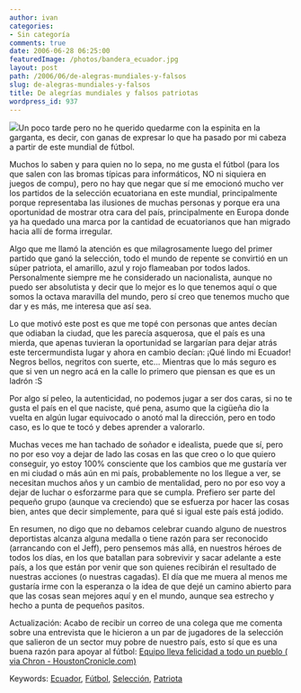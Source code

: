```yaml
---
author: ivan
categories:
- Sin categoría
comments: true
date: 2006-06-28 06:25:00
featuredImage: /photos/bandera_ecuador.jpg
layout: post
path: /2006/06/de-alegras-mundiales-y-falsos
slug: de-alegras-mundiales-y-falsos
title: De alegrías mundiales y falsos patriotas
wordpress_id: 937
---
```


[![](https://photos1.blogger.com/blogger/5311/455/200/bandera_ecuador.jpg)](https://photos1.blogger.com/blogger/5311/455/1600/bandera_ecuador.jpg)Un poco tarde pero no he querido quedarme con la espinita en la garganta, es decir, con ganas de expresar lo que ha pasado por mi cabeza a partir de este mundial de fútbol.

Muchos lo saben y para quien no lo sepa, no me gusta el fútbol (para los que salen con las bromas típicas para informáticos, NO ni siquiera en juegos de compu), pero no hay que negar que sí me emocionó mucho ver los partidos de la selección ecuatoriana en este mundial, principalmente porque representaba las ilusiones de muchas personas y porque era una oportunidad de mostrar otra cara del país, principalmente en Europa donde ya ha quedado una marca por la cantidad de ecuatorianos que han migrado hacia allí de forma irregular.

Algo que me llamó la atención es que milagrosamente luego del primer partido que ganó la selección, todo el mundo de repente se convirtió en un súper patriota, el amarillo, azul y rojo flameaban por todos lados. Personalmente siempre me he considerado un nacionalista, aunque no puedo ser absolutista y decir que lo mejor es lo que tenemos aquí o que somos la octava maravilla del mundo, pero sí creo que tenemos mucho que dar y es más, me interesa que así sea.

Lo que motivó este post es que me topé con personas que antes decían que odiaban la ciudad, que les parecía asquerosa, que el país es una mierda, que apenas tuvieran la oportunidad se largarían para dejar atrás este tercermundista lugar y ahora en cambio decían: ¡Qué lindo mi Ecuador! Negros bellos, negritos con suerte, etc... Mientras que lo más seguro es que si ven un negro acá en la calle lo primero que piensan es que es un ladrón :S

Por algo sí peleo, la autenticidad, no podemos jugar a ser dos caras, si no te gusta el país en el que naciste, qué pena, asumo que la cigüeña dio la vuelta en algún lugar equivocado o anotó mal la dirección, pero en todo caso, es lo que te tocó y debes aprender a valorarlo.

Muchas veces me han tachado de soñador e idealista, puede que sí, pero no por eso voy a dejar de lado las cosas en las que creo o lo que quiero conseguir, yo estoy 100% consciente que los cambios que me gustaría ver en mi ciudad o más aún en mi país, probablemente no los llegue a ver, se necesitan muchos años y un cambio de mentalidad, pero no por eso voy a dejar de luchar o esforzarme para que se cumpla. Prefiero ser parte del pequeño grupo (aunque va creciendo) que se esfuerza por hacer las cosas bien, antes que decir simplemente, para qué si igual este país está jodido.

En resumen, no digo que no debamos celebrar cuando alguno de nuestros deportistas alcanza alguna medalla o tiene razón para ser reconocido (arrancando con el Jeff), pero pensemos más allá, en nuestros héroes de todos los días, en los que batallan para sobrevivir y sacar adelante a este país, a los que están por venir que son quienes recibirán el resultado de nuestras acciones (o nuestras cagadas). El día que me muera al menos me gustaría irme con la esperanza o la idea de que dejé un camino abierto para que las cosas sean mejores aquí y en el mundo, aunque sea estrecho y hecho a punta de pequeños pasitos.

Actualización: Acabo de recibir un correo de una colega que me comenta sobre una entrevista que le hicieron a un par de jugadores de la selección que salieron de un sector muy pobre de nuestro país, esto sí que es una buena razón para apoyar al fútbol:
[Equipo lleva felicidad a todo un pueblo ( via Chron - HoustonCronicle.com)](https://www.chron.com/disp/story.mpl/sp/wc/lopez/4001531.html)

Keywords: [Ecuador](https://www.technorati.com/tags/Ecuador), [Fútbol](https://www.technorati.com/tags/Fútbol), [Selección](https://www.technorati.com/tags/Selección), [Patriota](https://www.technorati.com/tags/Patriota)